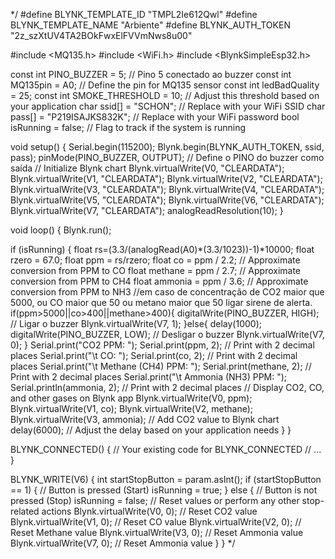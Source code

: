 */
#define BLYNK_TEMPLATE_ID "TMPL2Ie612Qwl"
#define BLYNK_TEMPLATE_NAME "Arbiente"
#define BLYNK_AUTH_TOKEN "2z_szXtUV4TA2BOkFwxElFVVmNws8u00"

#include <MQ135.h>
#include <WiFi.h>
#include <BlynkSimpleEsp32.h>

const int PINO_BUZZER = 5; // Pino 5 conectado ao buzzer
const int MQ135pin = A0;        // Define the pin for MQ135 sensor
const int ledBadQuality = 25;
const int SMOKE_THRESHOLD = 10; // Adjust this threshold based on your application
char ssid[] = "SCHON"; // Replace with your WiFi SSID
char pass[] = "P219ISAJKS832K";    // Replace with your WiFi password
bool isRunning = false; // Flag to track if the system is running

void setup() {
  Serial.begin(115200);
  Blynk.begin(BLYNK_AUTH_TOKEN, ssid, pass);
  pinMode(PINO_BUZZER, OUTPUT); // Define o PINO do buzzer como saída
  // Initialize Blynk chart
  Blynk.virtualWrite(V0, "CLEARDATA");
  Blynk.virtualWrite(V1, "CLEARDATA");
  Blynk.virtualWrite(V2, "CLEARDATA");
  Blynk.virtualWrite(V3, "CLEARDATA");
  Blynk.virtualWrite(V4, "CLEARDATA");
  Blynk.virtualWrite(V5, "CLEARDATA");
  Blynk.virtualWrite(V6, "CLEARDATA");
  Blynk.virtualWrite(V7, "CLEARDATA");
  analogReadResolution(10); 
}

void loop() {
  Blynk.run();

  if (isRunning) {
    float rs=(3.3/(analogRead(A0)*(3.3/1023))-1)*10000;
    float rzero = 67.0;
    float ppm = rs/rzero;
    float co = ppm / 2.2;        // Approximate conversion from PPM to CO
    float methane = ppm / 2.7;    // Approximate conversion from PPM to CH4
    float ammonia = ppm / 3.6;    // Approximate conversion from PPM to NH3
    //em caso de concentração de CO2 maior que 5000, ou CO maior que 50 ou metano maior que 50 ligar sirene de alerta.
    if(ppm>5000||co>400||methane>400){
      digitalWrite(PINO_BUZZER, HIGH); // Ligar o buzzer
      Blynk.virtualWrite(V7, 1);
    }else{
    delay(1000);
      digitalWrite(PINO_BUZZER, LOW); // Desligar o buzzer
      Blynk.virtualWrite(V7, 0);
    }
    Serial.print("CO2 PPM: ");
    Serial.print(ppm, 2);        // Print with 2 decimal places
    Serial.print("\t CO: ");
    Serial.print(co, 2);         // Print with 2 decimal places
    Serial.print("\t Methane (CH4) PPM: ");
    Serial.print(methane, 2);    // Print with 2 decimal places
    Serial.print("\t Ammonia (NH3) PPM: ");
    Serial.println(ammonia, 2);    // Print with 2 decimal places
    // Display CO2, CO, and other gases on Blynk app
    Blynk.virtualWrite(V0, ppm);
    Blynk.virtualWrite(V1, co);
    Blynk.virtualWrite(V2, methane);
    Blynk.virtualWrite(V3, ammonia);
    // Add CO2 value to Blynk chart
    delay(6000); // Adjust the delay based on your application needs
  }
}

BLYNK_CONNECTED() {
  // Your existing code for BLYNK_CONNECTED
  // ...
}

BLYNK_WRITE(V6) {
  int startStopButton = param.asInt();
  if (startStopButton == 1) { // Button is pressed (Start)
    isRunning = true;
  } else { // Button is not pressed (Stop)
    isRunning = false;
    // Reset values or perform any other stop-related actions
    Blynk.virtualWrite(V0, 0); // Reset CO2 value
    Blynk.virtualWrite(V1, 0); // Reset CO value
    Blynk.virtualWrite(V2, 0); // Reset Methane value
    Blynk.virtualWrite(V3, 0); // Reset Ammonia value
    Blynk.virtualWrite(V7, 0); // Reset Ammonia value
  }
}
*/
